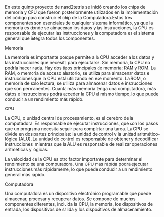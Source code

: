 En este quinto proyecto de nand2tetris se inició creando los chips de memoria y CPU que fueron posteriormente utilizados en la implementación del código para 
construir el chip de la Computadora.Estos tres componentes son esenciales de cualquier sistema informático, ya que la memoria es donde se almacenan los datos 
y las instrucciones, la CPU es responsable de ejecutar las instrucciones y la computadora es el sistema general que integra todos los componentes.

Memoria

La memoria es importante porque permite a la CPU acceder a los datos y las instrucciones que necesita para ejecutarse. Sin memoria, la CPU no podría hacer nada.
Hay dos tipos principales de memoria: RAM y ROM. La RAM, o memoria de acceso aleatorio, se utiliza para almacenar datos e instrucciones que la CPU 
está utilizando en ese momento. La ROM, o memoria de solo lectura, se utiliza para almacenar datos e instrucciones que son permanentes. Cuanta más memoria tenga una computadora, 
más datos e instrucciones podrá acceder la CPU al mismo tiempo, lo que puede conducir a un rendimiento más rápido.

CPU

La CPU, o unidad central de procesamiento, es el cerebro de la computadora. Es responsable de ejecutar instrucciones, que son los pasos que un programa necesita
seguir para completar una tarea. La CPU se divide en dos partes principales: la unidad de control y la unidad aritmético-lógica (ALU).
La unidad de control es responsable de obtener y decodificar instrucciones, mientras que la ALU es responsable de realizar operaciones aritméticas y lógicas.

La velocidad de la CPU es otro factor importante para determinar el rendimiento de una computadora. Una CPU más rápida podrá ejecutar instrucciones más rápidamente,
lo que puede conducir a un rendimiento general más rápido.

Computadora

Una computadora es un dispositivo electrónico programable que puede almacenar, procesar y recuperar datos. 
Se compone de muchos componentes diferentes, incluida la CPU, la memoria, los dispositivos de entrada, los dispositivos de salida y los dispositivos de almacenamiento.



